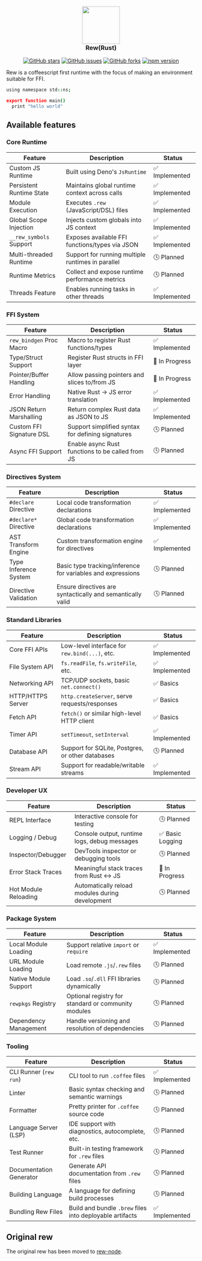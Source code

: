 <h3 align="center">
<img src="https://raw.githubusercontent.com/kevinJ045/rew-docs/main/assets/logo.png" width="100" />
<br/>
Rew(Rust)
<br/>
</h3>
<p  align="center">
<a href="https://github.com/kevinj045/rew/stargazers">  <img src="https://img.shields.io/github/stars/kevinj045/rew?style=for-the-badge&logo=starship&color=cba6f7&logoColor=9399b2&labelColor=181825" alt="GitHub stars"/></a>
<a href="https://github.com/kevinj045/rew/issues">
  <img src="https://img.shields.io/github/issues/kevinj045/guilib?style=for-the-badge&logo=gitbook&color=f5c2e7&logoColor=9399b2&labelColor=181825" alt="GitHub issues"/></a>
<a href="https://github.com/kevinj045/rew">  <img src="https://img.shields.io/github/forks/kevinj045/rew?style=for-the-badge&logo=git&color=94e2d5&logoColor=9399b2&labelColor=181825" alt="GitHub forks"/></a>
<a href="https://www.npmjs.com/package/rayous">  <img src="https://img.shields.io/npm/v/@makano/rew?style=for-the-badge&logo=npm&color=b4befe&logoColor=9399b2&labelColor=181825" alt="npm version" /></a>
</p>

Rew is a coffeescript first runtime with the focus of making an environment suitable for FFI. 

```coffee
using namespace std::ns;

export function main()
  print "hello world"
```

## Available features
### Core Runtime

| Feature                     | Description                                                | Status         |
|-----------------------------|------------------------------------------------------------|----------------|
| Custom JS Runtime           | Built using Deno's `JsRuntime`                             | ✅ Implemented |
| Persistent Runtime State    | Maintains global runtime context across calls              | ✅ Implemented |
| Module Execution            | Executes `.rew` (JavaScript/DSL) files                     | ✅ Implemented |
| Global Scope Injection      | Injects custom globals into JS context                     | ✅ Implemented |
| `__rew_symbols` Support     | Exposes available FFI functions/types via JSON             | ✅ Implemented |
| Multi-threaded Runtime      | Support for running multiple runtimes in parallel          | 🕓 Planned     |
| Runtime Metrics             | Collect and expose runtime performance metrics             | 🕓 Planned     |
| Threads Feature             | Enables running tasks in other threads                    | ✅ Implemented     |

### FFI System

| Feature                     | Description                                                | Status         |
|-----------------------------|------------------------------------------------------------|----------------|
| `rew_bindgen` Proc Macro    | Macro to register Rust functions/types                     | ✅ Implemented |
| Type/Struct Support         | Register Rust structs in FFI layer                         | 🔄 In Progress |
| Pointer/Buffer Handling     | Allow passing pointers and slices to/from JS              | 🔄 In Progress |
| Error Handling              | Native Rust → JS error translation                         | ✅ Implemented |
| JSON Return Marshalling     | Return complex Rust data as JSON to JS                     | ✅ Implemented |
| Custom FFI Signature DSL    | Support simplified syntax for defining signatures          | 🕓 Planned     |
| Async FFI Support           | Enable async Rust functions to be called from JS           | 🕓 Planned     |

### Directives System

| Feature                     | Description                                                | Status         |
|-----------------------------|------------------------------------------------------------|----------------|
| `#declare` Directive        | Local code transformation declarations                     | ✅ Implemented |
| `#declare*` Directive       | Global code transformation declarations                    | ✅ Implemented |
| AST Transform Engine        | Custom transformation engine for directives                | ✅ Implemented |
| Type Inference System       | Basic type tracking/inference for variables and expressions| 🕓 Planned     |
| Directive Validation        | Ensure directives are syntactically and semantically valid | 🕓 Planned     |

### Standard Libraries

| Feature                     | Description                                                | Status         |
|-----------------------------|------------------------------------------------------------|----------------|
| Core FFI APIs               | Low-level interface for `rew.bind(...)`, etc.              | ✅ Implemented |
| File System API             | `fs.readFile`, `fs.writeFile`, etc.                        | ✅ Implemented |
| Networking API              | TCP/UDP sockets, basic `net.connect()`                     | ✅ Basics     |
| HTTP/HTTPS Server           | `http.createServer`, serve requests/responses              | ✅ Basics     |
| Fetch API                   | `fetch()` or similar high-level HTTP client                | ✅ Basics     |
| Timer API                   | `setTimeout`, `setInterval`                                | ✅ Implemented     |
| Database API                | Support for SQLite, Postgres, or other databases           | 🕓 Planned     |
| Stream API                  | Support for readable/writable streams                      | ✅ Implemented   |

### Developer UX

| Feature                     | Description                                                | Status         |
|-----------------------------|------------------------------------------------------------|----------------|
| REPL Interface              | Interactive console for testing                            | 🕓 Planned     |
| Logging / Debug             | Console output, runtime logs, debug messages               | ✅ Basic Logging |
| Inspector/Debugger          | DevTools inspector or debugging tools                      | 🕓 Planned     |
| Error Stack Traces          | Meaningful stack traces from Rust ↔ JS                     | 🔄 In Progress |
| Hot Module Reloading        | Automatically reload modules during development            | 🕓 Planned     |

### Package System

| Feature                     | Description                                                | Status         |
|-----------------------------|------------------------------------------------------------|----------------|
| Local Module Loading        | Support relative `import` or `require`                    | ✅ Implemented |
| URL Module Loading          | Load remote `.js`/`.rew` files                             | 🕓 Planned     |
| Native Module Support       | Load `.so`/`.dll` FFI libraries dynamically                | 🕓 Planned     |
| `rewpkgs` Registry          | Optional registry for standard or community modules        | 🕓 Planned     |
| Dependency Management       | Handle versioning and resolution of dependencies           | 🕓 Planned     |

### Tooling

| Feature                     | Description                                                | Status         |
|-----------------------------|------------------------------------------------------------|----------------|
| CLI Runner (`rew run`)      | CLI tool to run `.coffee` files                               | ✅ Implemented |
| Linter                      | Basic syntax checking and semantic warnings                | 🕓 Planned     |
| Formatter                   | Pretty printer for `.coffee` source code                      | 🕓 Planned     |
| Language Server (LSP)       | IDE support with diagnostics, autocomplete, etc.           | 🕓 Planned     |
| Test Runner                 | Built-in testing framework for `.rew` files                | 🕓 Planned     |
| Documentation Generator     | Generate API documentation from `.rew` files               | 🕓 Planned     |
| Building Language           | A language for defining build processes                   | 🕓 Planned     |
| Bundling Rew Files          | Build and bundle `.brew` files into deployable artifacts    | ✅ Implemented |


## Original rew
The original rew has been moved to [rew-node](https://github.com/kevinj045/rew-node/).
